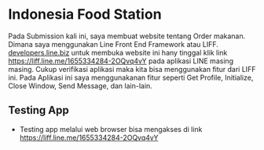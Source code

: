 # Indonesia Food Station
Pada Submission kali ini, saya membuat website tentang Order makanan.
Dimana saya menggunakan Line Front End Framework atau LIFF. [developers.line.biz](https://developers.line.biz/)
untuk membuka website ini hany tinggal klik link https://liff.line.me/1655334284-2OQvq4vY pada aplikasi LINE masing masing.
Cukup verifikasi aplikasi maka kita bisa menggunakan fitur dari LIFF ini.
Pada Aplikasi ini saya menggunakanan fitur seperti Get Profile, Initialize, Close Window, Send Message, dan lain-lain.

## Testing App
- Testing app melalui web browser bisa mengakses di link https://liff.line.me/1655334284-2OQvq4vY
